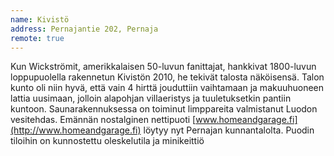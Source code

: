 ```yaml
---
name: Kivistö
address: Pernajantie 202, Pernaja
remote: true
---
```

Kun Wickströmit, amerikkalaisen 50-luvun fanittajat, hankkivat 1800-luvun loppupuolella rakennetun Kivistön 2010, he tekivät talosta näköisensä. Talon kunto oli niin hyvä, että vain 4 hirttä jouduttiin vaihtamaan ja makuuhuoneen lattia uusimaan, jolloin alapohjan villaeristys ja tuuletuksetkin pantiin kuntoon. Saunarakennuksessa on toiminut limppareita valmistanut Luodon vesitehdas. Emännän nostalginen nettipuoti [www.homeandgarage.fi](http://www.homeandgarage.fi) löytyy nyt Pernajan kunnantalolta. Puodin tiloihin on kunnostettu oleskelutila ja minikeittiö
